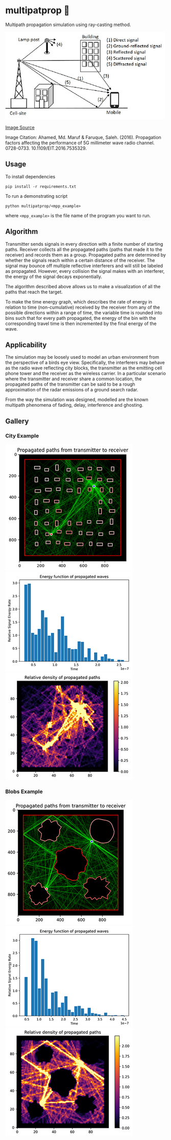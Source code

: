 # multipatprop 🔆

Multipath propagation simulation using ray-casting method.

![Multipath Diagram](gallery/diagram.png)

[Image Source](https://www.researchgate.net/profile/Md-Maruf-Ahamed/publication/306113486/figure/fig1/AS:405599469752320@1473713857593/Multipath-propagation-in-outdoor-scenario.png)

Image Citation: Ahamed, Md. Maruf & Faruque, Saleh. (2016). Propagation factors affecting the performance of 5G millimeter wave radio channel. 0728-0733. 10.1109/EIT.2016.7535329.

## Usage

To install dependencies
```
pip install -r requirements.txt
```
To run a demonstrating script
```
python multipatprop/<mpp_example>
```
where `<mpp_example>` is the file name of the program you want to run.

## Algorithm

Transmitter sends signals in every direction with a finite number of starting paths.
Receiver collects all the propagated paths (paths that made it to the receiver) and records them as a group.
Propagated paths are determined by whether the signals reach within a certain distance of the receiver.
The signal may bounce off multiple reflective interferers and will still be labeled as propagated.
However, every collision the signal makes with an interferer, the energy of the signal decays exponentially.

The algorithm described above allows us to make a visualization of all the paths that reach the target.

To make the time energy graph, which describes the rate of energy in relation to time (non-cumulative) received by the receiver from any of the possible directions within a range of time,
the variable time is rounded into bins such that for every path propagated, the energy of the bin with the corresponding travel time is then incremented by the final energy of the wave.

## Applicability

The simulation may be loosely used to model an urban environment from the perspective of a birds eye view. Specifically, the interferers may behave as the radio wave reflecting city blocks, the transmitter as the emitting cell phone tower and the receiver as the wireless carrier. In a particular scenario where the transmitter and receiver share a common location, the propagated paths of the transmitter can be said to be a rough approximation of the radar emissions of a ground search radar.

From the way the simulation was designed, modelled are the known multipath phenomena of fading, delay, interference and ghosting.

## Gallery

### City Example

![City 1](gallery/city/1.png)
![City 2](gallery/city/2.png)
![City 3](gallery/city/3.png)

### Blobs Example

![Blobs 1](gallery/blobs/1.png)
![Blobs 2](gallery/blobs/2.png)
![Blobs 3](gallery/blobs/3.png)
